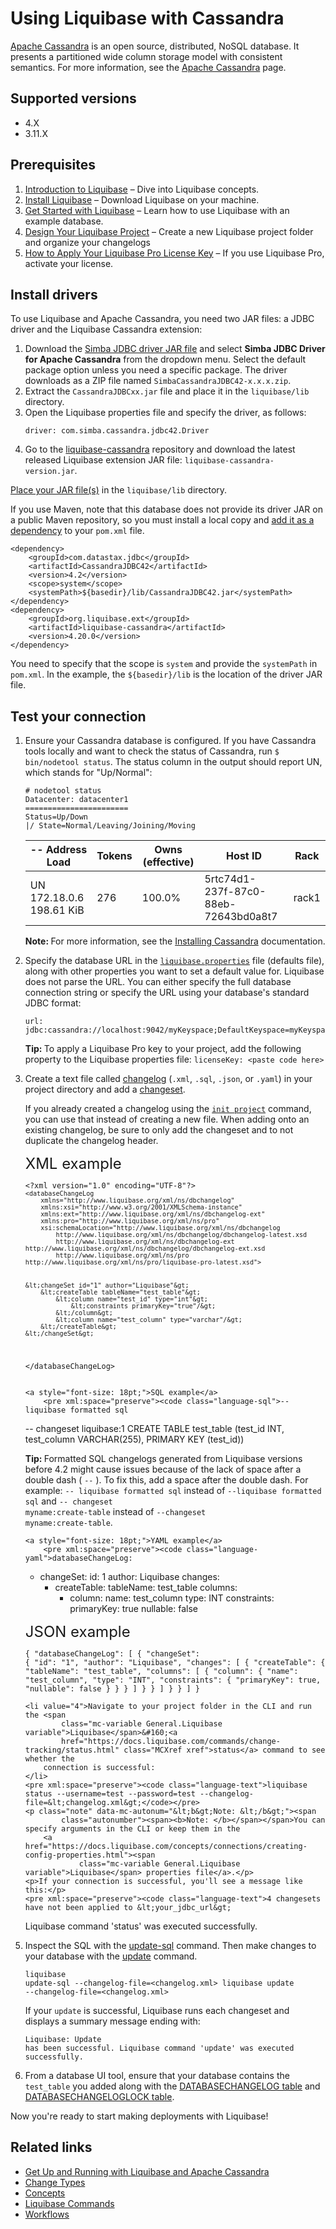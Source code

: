 <h1>Using Liquibase with Cassandra</h1>
<p><a href="https://cassandra.apache.org/doc/latest/architecture/overview.html">Apache Cassandra</a> is an open source,
    distributed, NoSQL database. It presents a partitioned wide column storage model with consistent semantics. For more
    information, see the <a href="https://cassandra.apache.org/cassandra.md">Apache Cassandra</a> page.</p>
<h2>Supported versions</h2>
<ul>
    <li>4.X</li>
    <li>3.11.X</li>
</ul>
<h2>Prerequisites</h2>
<ol>
    <li value="1"><a href="https://docs.liquibase.com/concepts/introduction-to-liquibase.html" class="MCXref xref">Introduction to
        Liquibase</a> – Dive into Liquibase concepts.
    </li>
    <li value="2"><a href="https://docs.liquibase.com/start/install/home.html" class="MCXref xref">Install Liquibase</a> – Download <span
            class="mc-variable General.Liquibase variable">Liquibase</span> on your machine.
    </li>
    <li value="3"><a href="https://docs.liquibase.com/start/home.html" class="MCXref xref">Get Started with Liquibase</a> – Learn how to use <span
            class="mc-variable General.Liquibase variable">Liquibase</span> with an example database.
    </li>
    <li value="4"><a href="https://docs.liquibase.com/start/design-liquibase-project.html" class="MCXref xref">Design Your Liquibase Project</a> – Create a new <span class="mc-variable General.Liquibase variable">Liquibase</span> project folder and organize your changelogs</li>
    <li value="5"><a href="https://docs.liquibase.com/workflows/liquibase-pro/how-to-apply-your-liquibase-pro-license-key.html"
                     class="MCXref xref">How to Apply Your Liquibase Pro License Key</a> – If you use <span
            class="mc-variable General.LBPro variable">Liquibase Pro</span>, activate your license.
    </li>
</ol>
<h2>Install drivers</h2>
<p>To use Liquibase and Apache Cassandra, you need two JAR
    files: a JDBC driver and the Liquibase Cassandra
    extension:</p>
<ol>
    <li value="1">Download the <a href="https://downloads.datastax.com/#odbc-jdbc-drivers">Simba JDBC driver JAR
        file</a> and select <b>Simba JDBC Driver for Apache Cassandra</b> from the dropdown menu. Select the default
        package option unless you need a specific package. The driver downloads as a ZIP file named <code>SimbaCassandraJDBC42-x.x.x.zip</code>.
    </li>
    <li value="2">Extract the <code>CassandraJDBCxx.jar</code> file and place it in the <code>liquibase/lib</code>
        directory.
    </li>
    <li value="3">Open the Liquibase properties file and
        specify the driver, as follows:
    </li>
    <pre><code class="language-text">driver: com.simba.cassandra.jdbc42.Driver</code></pre>
    <li value="4">Go to the <a href="https://github.com/liquibase/liquibase-cassandra/releases">liquibase-cassandra</a>
        repository and download the latest released <span
                class="mc-variable General.Liquibase variable">Liquibase</span> extension JAR file: <code>liquibase-cassandra-version.jar</code>.
    </li>
</ol>
<p>
    <a
            href="https://docs.liquibase.com/workflows/liquibase-community/adding-and-updating-liquibase-drivers.html">Place your JAR
        file(s)</a> in the <code>liquibase/lib</code> directory.
    </p><p>
    If you use Maven,
    note that this database does not
        provide its driver JAR&#160;on a public Maven repository, so you must install a local copy and <a
                href="https://docs.liquibase.com/tools-integrations/maven/using-liquibase-and-maven-pom-file.html">add it as a dependency</a>
        to your <code>pom.xml</code> file.
</p>
<pre xml:space="preserve"><code class="language-text">&lt;dependency&gt;
    &lt;groupId&gt;com.datastax.jdbc&lt;/groupId&gt;
    &lt;artifactId&gt;CassandraJDBC42&lt;/artifactId&gt;
    &lt;version&gt;4.2&lt;/version&gt;
    &lt;scope&gt;system&lt;/scope&gt;
    &lt;systemPath&gt;${basedir}/lib/CassandraJDBC42.jar&lt;/systemPath&gt;
&lt;/dependency&gt;
&lt;dependency&gt;
    &lt;groupId&gt;org.liquibase.ext&lt;/groupId&gt;
    &lt;artifactId&gt;liquibase-cassandra&lt;/artifactId&gt;
    &lt;version&gt;<span class="mc-variable General.CurrentLiquibaseVersion variable">4.20.0</span>&lt;/version&gt;
&lt;/dependency&gt;</code></pre>
<p>You need to specify that the scope is <code>system</code> and provide the <code>systemPath</code> in
    <code>pom.xml</code>. In the example, the <code>${basedir}/lib</code> is the location of the driver JAR file.</p>
<h2 id="test-your-connection">Test your connection</h2>
<ol>
    <li value="1">Ensure your Cassandra database is configured. If you have Cassandra tools locally and want to check
        the status of Cassandra, run <code>$ bin/nodetool status</code>. The status column in the output should report
        UN, which stands for "Up/Normal":
    </li>
    <pre><code class="language-text"># nodetool status
Datacenter: datacenter1
=======================
Status=Up/Down
|/ State=Normal/Leaving/Joining/Moving</code></pre>
    <table>
        <thead>
        <tr>
            <th>-- Address Load</th>
            <th>Tokens</th>
            <th>Owns (effective)</th>
            <th>Host ID</th>
            <th>Rack</th>
        </tr>
        </thead>
        <tbody>
        <tr>
            <td>UN 172.18.0.6 198.61 KiB</td>
            <td>276</td>
            <td>100.0%</td>
            <td>5rtc74d1-237f-87c0-88eb-72643bd0a8t7</td>
            <td>rack1</td>
        </tr>
        </tbody>
    </table>
    <p class="note" data-mc-autonum="&lt;b&gt;Note: &lt;/b&gt;"><span
            class="autonumber"><span><b>Note: </b></span></span>For more information, see the <a
            href="https://cassandra.apache.org/doc/latest/tools/index.html">Installing Cassandra</a> documentation.</p>
</ol>
<ol start="2">
    <li value="2">Specify the database URL in the <code><a
            href="https://docs.liquibase.com/concepts/connections/creating-config-properties.html"><span
            class="mc-variable General.liquiPropFile variable">liquibase.properties</span></a></code> file (defaults
        file), along with other properties you want to set a default value for. <span
                class="mc-variable General.Liquibase variable">Liquibase</span> does not parse the URL. You can either
        specify the full database connection string or specify the URL using your database's standard JDBC format:
    </li>
    <pre><code
            class="language-text">url: jdbc:cassandra://localhost:9042/myKeyspace;DefaultKeyspace=myKeyspace</code></pre>
    <p class="tip" data-mc-autonum="&lt;b&gt;Tip: &lt;/b&gt;"><span class="autonumber"><span><b>Tip: </b></span></span>To
        apply a <span class="mc-variable General.LBPro variable">Liquibase Pro</span> key to your project, add the
        following property to the Liquibase properties file:
        <code>licenseKey: &lt;paste code here&gt;</code></p>
</ol>
<ol start="3">
    <li value="3">Create a text file called <a href="https://docs.liquibase.com/concepts/changelogs/home.html">changelog</a>
        (<code>.xml</code>, <code>.sql</code>, <code>.json</code>, or <code>.yaml</code>) in your project directory and
        add a <a href="https://docs.liquibase.com/concepts/changelogs/changeset.html">changeset</a>.
    </li>
    <p>If you already created a <span class="mc-variable General.changelog variable">changelog</span> using the <code><a
            href="https://docs.liquibase.com/commands/init/project.html" class="MCXref xref">init project</a></code> command, you can use
        that instead of creating a new file. When adding onto an existing <span
                class="mc-variable General.changelog variable">changelog</span>, be sure to only add the <span
                class="mc-variable General.changeset variable">changeset</span> and to not duplicate the <span
                class="mc-variable General.changelog variable">changelog</span> header.</p>
    <a style="font-size: 18pt;" >XML example</a>
<pre xml:space="preserve"><code class="language-xml">&lt;?xml version="1.0" encoding="UTF-8"?&gt;
<code>&lt;databaseChangeLog
    xmlns="http://www.liquibase.org/xml/ns/dbchangelog"
    xmlns:xsi="http://www.w3.org/2001/XMLSchema-instance"
    xmlns:ext="http://www.liquibase.org/xml/ns/dbchangelog-ext"
    xmlns:pro="http://www.liquibase.org/xml/ns/pro"
    xsi:schemaLocation="http://www.liquibase.org/xml/ns/dbchangelog
        http://www.liquibase.org/xml/ns/dbchangelog/dbchangelog-latest.xsd
        http://www.liquibase.org/xml/ns/dbchangelog-ext http://www.liquibase.org/xml/ns/dbchangelog/dbchangelog-ext.xsd
        http://www.liquibase.org/xml/ns/pro http://www.liquibase.org/xml/ns/pro/liquibase-pro-latest.xsd"&gt;</code>

    &lt;changeSet id="1" author="Liquibase"&gt;
        &lt;createTable tableName="test_table"&gt;
            &lt;column name="test_id" type="int"&gt;
                &lt;constraints primaryKey="true"/&gt;
            &lt;/column&gt;
            &lt;column name="test_column" type="varchar"/&gt;
        &lt;/createTable&gt;
    &lt;/changeSet&gt;

&lt;/databaseChangeLog&gt;</code></pre>

    <a style="font-size: 18pt;">SQL example</a>
        <pre xml:space="preserve"><code class="language-sql">-- liquibase formatted sql

-- changeset liquibase:1
CREATE TABLE test_table (test_id INT, test_column VARCHAR(255), PRIMARY KEY (test_id))</code></pre>
            <p class="tip" data-mc-autonum="&lt;b&gt;Tip: &lt;/b&gt;"><span class="autonumber"><span><b>Tip: </b></span></span>Formatted
                SQL <span class="mc-variable General.changelog variable">changelog</span>s generated from <span
                        class="mc-variable General.Liquibase variable">Liquibase</span> versions before 4.2 might cause
                issues because of the lack of space after a double dash ( <code>--</code> ). To fix this, add a space
                after the double dash. For example: <code>--&#160;liquibase formatted sql</code> instead of <code>--liquibase
                    formatted sql</code> and <code>--&#160;changeset myname:create-table</code> instead of <code>--changeset
                    myname:create-table</code>.</p>

    <a style="font-size: 18pt;">YAML example</a>
        <pre xml:space="preserve"><code class="language-yaml">databaseChangeLog:
   - changeSet:
       id: 1
       author: Liquibase
       changes:
       - createTable:
           tableName: test_table
           columns:
           - column:
               name: test_column
               type: INT
               constraints:
                   primaryKey:  true
                   nullable:  false</code></pre>

<a style="font-size: 18pt;">JSON example</a>
        <pre><code class="language-json">{
  "databaseChangeLog": [
    {
      "changeSet": {
        "id": "1",
        "author": "Liquibase",
        "changes": [
          {
            "createTable": {
              "tableName": "test_table",
              "columns": [
                {
                  "column": {
                    "name": "test_column",
                    "type": "INT",
                    "constraints": {
                      "primaryKey": true,
                      "nullable": false
                    }
                  }
                }
              ]
            }
          }
        ]
      }
    }
  ]
}</code></pre>

    <li value="4">Navigate to your project folder in the CLI and run the <span
            class="mc-variable General.Liquibase variable">Liquibase</span>&#160;<a
            href="https://docs.liquibase.com/commands/change-tracking/status.html" class="MCXref xref">status</a> command to see whether the
        connection is successful:
    </li>
    <pre xml:space="preserve"><code class="language-text">liquibase status --username=test --password=test --changelog-file=&lt;changelog.xml&gt;</code></pre>
    <p class="note" data-mc-autonum="&lt;b&gt;Note: &lt;/b&gt;"><span
            class="autonumber"><span><b>Note: </b></span></span>You can specify arguments in the CLI or keep them in the
        <a href="https://docs.liquibase.com/concepts/connections/creating-config-properties.html"><span
                class="mc-variable General.Liquibase variable">Liquibase</span> properties file</a>.</p>
    <p>If your connection is successful, you'll see a message like this:</p>
    <pre xml:space="preserve"><code class="language-text">4 changesets have not been applied to &lt;your_jdbc_url&gt;
Liquibase command 'status' was executed successfully.</code></pre>
    <li value="5">Inspect the SQL with the <a href="https://docs.liquibase.com/commands/update/update-sql.html" class="MCXref xref">update-sql</a>
        command. Then make changes to your database with the <a href="https://docs.liquibase.com/commands/update/update.html"
                                                                class="MCXref xref">update</a> command.
    </li>
    <pre xml:space="preserve"><code class="language-text">liquibase update-sql --changelog-file=&lt;changelog.xml&gt;
liquibase update --changelog-file=&lt;changelog.xml&gt;</code></pre>
    <p>If your <code>update</code> is successful, Liquibase
        runs each <span class="mc-variable General.changeset variable">changeset</span> and displays a summary message
        ending with:</p>
    <pre xml:space="preserve"><code class="language-text">Liquibase: Update has been successful.
Liquibase command 'update' was executed successfully.</code></pre>
    <li value="6">From a database UI tool, ensure that your database contains the <code>test_table</code> you added
        along with the <a href="https://docs.liquibase.com/concepts/tracking-tables/databasechangelog-table.html" class="MCXref xref">DATABASECHANGELOG
            table</a> and <a href="https://docs.liquibase.com/concepts/tracking-tables/databasechangeloglock-table.html" class="MCXref xref">DATABASECHANGELOGLOCK
            table</a>.
    </li>
</ol>
<p>Now you're ready to start making deployments with <span
        class="mc-variable General.Liquibase variable">Liquibase</span>!</p>
<h2>Related links</h2>
<ul>
    <li><a href="https://www.liquibase.com/blog/running-liquibase-apache-cassandra">Get Up and Running with <span
            class="mc-variable General.Liquibase variable">Liquibase</span> and Apache Cassandra</a>
    </li>
    <li><a href="https://docs.liquibase.com/change-types/home.html" class="MCXref xref">Change Types</a>
    </li>
    <li><a href="https://docs.liquibase.com/concepts/home.html" class="MCXref xref">Concepts</a>
    </li>
    <li><a href="https://docs.liquibase.com/commands/home.html" class="MCXref xref">Liquibase Commands</a>
    </li>
    <li><a href="https://docs.liquibase.com/workflows/home.html" class="MCXref xref">Workflows</a>
    </li>
</ul>
